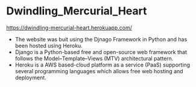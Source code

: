 # Dwindling_Mercurial_Heart
https://dwindling-mercurial-heart.herokuapp.com/

- The website was buit using the Djnago Framework in Python and has been hosted using Heroku.
- Django is a Python-based free and open-source web framework that follows the Model–Template–Views (MTV) architectural pattern.
- Heroku is a AWS based-cloud platform as a service (PaaS) supporting several programming languages which allows free web hosting and deployment.
